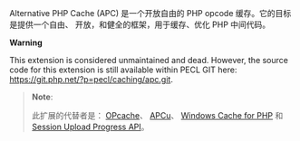 Alternative PHP Cache (APC) 是一个开放自由的 PHP opcode
缓存。它的目标是提供一个自由、 开放，和健全的框架，用于缓存、优化 PHP
中间代码。

**Warning**

This extension is considered unmaintained and dead. However, the source
code for this extension is still available within PECL GIT here:
https://git.php.net/?p=pecl/caching/apc.git.

> **Note**:
>
> 此扩展的代替者是：
> <a href="/book/opcache.html" class="link">OPcache</a>、
> <a href="/book/apcu.html" class="link">APCu</a>、
> <a href="/book/wincache.html" class="link">Windows Cache for PHP</a>
> 和
> <a href="/session/upload-progress.html" class="link">Session Upload Progress API</a>。
